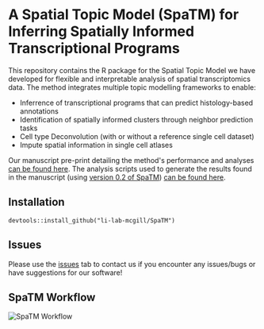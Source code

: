 # A Spatial Topic Model (SpaTM) for Inferring Spatially Informed Transcriptional Programs

This repository contains the R package for the Spatial Topic Model we have developed for flexible and interpretable analysis of spatial transcriptomics data. The method integrates multiple topic modelling frameworks to enable:

- Inferrence of transcriptional programs that can predict histology-based annotations
- Identification of spatially informed clusters through neighbor prediction tasks
- Cell type Deconvolution (with or without a reference single cell dataset)
- Impute spatial information in single cell atlases

Our manuscript pre-print detailing the method's performance and analyses [can be found here](https://www.biorxiv.org/content/10.1101/2025.01.24.634726v1). The analysis scripts used to generate the results found in the manuscript (using [version 0.2 of SpaTM](https://github.com/li-lab-mcgill/SpaTM/tree/archive/v0.2)) [can be found here](https://github.com/aosakwe/SpaTM_Analysis).

## Installation
```
devtools::install_github("li-lab-mcgill/SpaTM")
```
## Issues
Please use the [issues](https://github.com/li-lab-mcgill/SpaTM/issues) tab to contact us if you encounter any issues/bugs or have suggestions for our software!


## SpaTM Workflow
![SpaTM Workflow](https://github.com/aosakwe/SpaTM_Analysis/blob/main/SpaTM.png)
